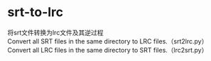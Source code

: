 # srt-to-lrc
将srt文件转换为lrc文件及其逆过程  
Convert all SRT files in the same directory to LRC files.（srt2lrc.py）
Convert all LRC files in the same directory to SRT files.（lrc2srt.py）

